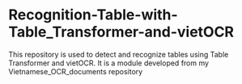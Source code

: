 # Recognition-Table-with-Table_Transformer-and-vietOCR
This repository is used to detect and recognize tables using Table Transformer and vietOCR. It is a module developed from my Vietnamese_OCR_documents repository
